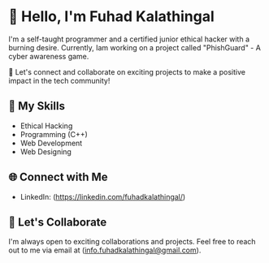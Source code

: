 # 👋 Hello, I'm Fuhad Kalathingal

I'm a self-taught programmer and a certified junior ethical hacker with a burning desire. Currently, Iam working on a project called "PhishGuard" - A cyber awareness game.

🌟 Let's connect and collaborate on exciting projects to make a positive impact in the tech community!

## 🚀 My Skills

- Ethical Hacking
- Programming (C++)
- Web Development
- Web Designing

## 🌐 Connect with Me

- LinkedIn: (https://linkedin.com/fuhadkalathingal/)

## 🤝 Let's Collaborate

I'm always open to exciting collaborations and projects. Feel free to reach out to me via email at (info.fuhadkalathingal@gmail.com).

